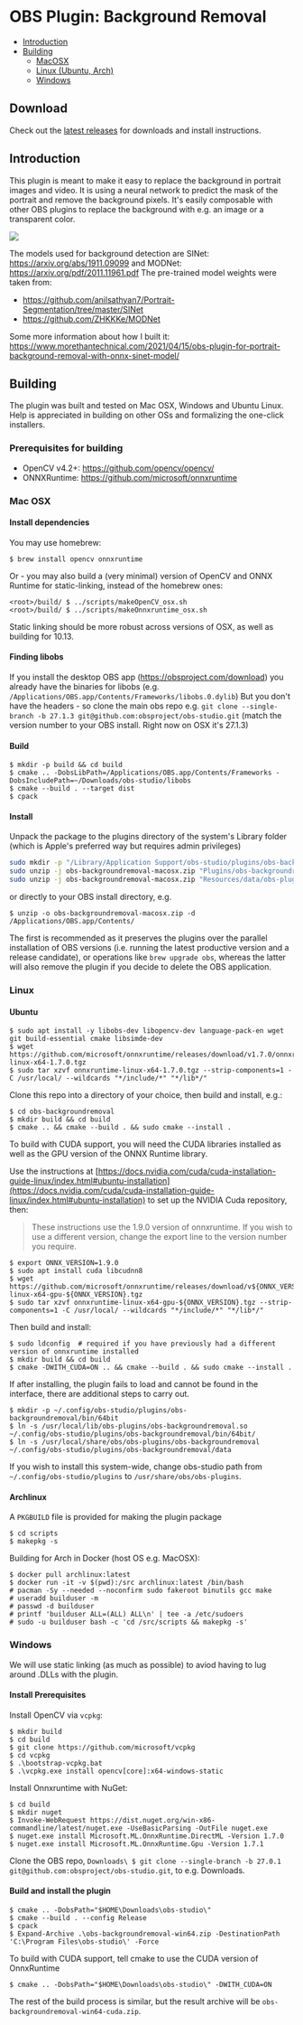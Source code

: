 # OBS Plugin: Background Removal

- [Introduction](#introduction)
- [Building](#building)
  - [MacOSX](#mac-osx)
  - [Linux (Ubuntu, Arch)](#linux)
  - [Windows](#windows)

## Download
Check out the [latest releases](https://github.com/royshil/obs-backgroundremoval/releases) for downloads and install instructions.

## Introduction

This plugin is meant to make it easy to replace the background in portrait images and video.
It is using a neural network to predict the mask of the portrait and remove the background pixels.
It's easily composable with other OBS plugins to replace the background with e.g. an image or
a transparent color.

![](demo.gif)

The models used for background detection are SINet: https://arxiv.org/abs/1911.09099 and MODNet: https://arxiv.org/pdf/2011.11961.pdf
The pre-trained model weights were taken from:
- https://github.com/anilsathyan7/Portrait-Segmentation/tree/master/SINet
- https://github.com/ZHKKKe/MODNet

Some more information about how I built it: https://www.morethantechnical.com/2021/04/15/obs-plugin-for-portrait-background-removal-with-onnx-sinet-model/

## Building

The plugin was built and tested on Mac OSX, Windows and Ubuntu Linux. Help is appreciated in building on other OSs and formalizing the one-click installers.

### Prerequisites for building
- OpenCV v4.2+: https://github.com/opencv/opencv/
- ONNXRuntime: https://github.com/microsoft/onnxruntime

### Mac OSX

#### Install dependencies

You may use homebrew:
```
$ brew install opencv onnxruntime
```

Or - you may also build a (very minimal) version of OpenCV and ONNX Runtime for static-linking, instead of the homebrew ones:
```
<root>/build/ $ ../scripts/makeOpenCV_osx.sh
<root>/build/ $ ../scripts/makeOnnxruntime_osx.sh
```
Static linking should be more robust across versions of OSX, as well as building for 10.13.

#### Finding libobs

If you install the desktop OBS app (https://obsproject.com/download) you already have the binaries
for libobs (e.g. `/Applications/OBS.app/Contents/Frameworks/libobs.0.dylib`)
But you don't have the headers - so clone the main obs repo e.g. `git clone --single-branch -b 27.1.3 git@github.com:obsproject/obs-studio.git` (match the version number to your OBS install. Right now on OSX it's 27.1.3)

#### Build
```
$ mkdir -p build && cd build
$ cmake .. -DobsLibPath=/Applications/OBS.app/Contents/Frameworks -DobsIncludePath=~/Downloads/obs-studio/libobs
$ cmake --build . --target dist
$ cpack
```

#### Install
Unpack the package to the plugins directory of the system's Library folder (which is Apple's preferred way but requires admin privileges)

```sh
sudo mkdir -p "/Library/Application Support/obs-studio/plugins/obs-backgroundremoval"
sudo unzip -j obs-backgroundremoval-macosx.zip "Plugins/obs-backgroundremoval.so" -d "/Library/Application Support/obs-studio/plugins/obs-backgroundremoval/bin"
sudo unzip -j obs-backgroundremoval-macosx.zip "Resources/data/obs-plugins/obs-backgroundremoval/*" -d "/Library/Application Support/obs-studio/plugins/obs-backgroundremoval/data"
```

or directly to your OBS install directory, e.g.
```
$ unzip -o obs-backgroundremoval-macosx.zip -d /Applications/OBS.app/Contents/
```

The first is recommended as it preserves the plugins over the parallel installation of OBS versions (i.e. running the latest productive version and a release candidate), or operations like `brew upgrade obs`, whereas the latter will also remove the plugin if you decide to delete the OBS application.

### Linux

#### Ubuntu

```
$ sudo apt install -y libobs-dev libopencv-dev language-pack-en wget git build-essential cmake libsimde-dev
$ wget https://github.com/microsoft/onnxruntime/releases/download/v1.7.0/onnxruntime-linux-x64-1.7.0.tgz
$ sudo tar xzvf onnxruntime-linux-x64-1.7.0.tgz --strip-components=1 -C /usr/local/ --wildcards "*/include/*" "*/lib*/"
```

Clone this repo into a directory of your choice, then build and install, e.g.:
```
$ cd obs-backgroundremoval
$ mkdir build && cd build
$ cmake .. && cmake --build . && sudo cmake --install .
```

To build with CUDA support, you will need the CUDA libraries installed as well as the GPU version of the ONNX Runtime library.

Use the instructions at [https://docs.nvidia.com/cuda/cuda-installation-guide-linux/index.html#ubuntu-installation](https://docs.nvidia.com/cuda/cuda-installation-guide-linux/index.html#ubuntu-installation) to set up the NVIDIA Cuda repository, then:

> These instructions use the 1.9.0 version of onnxruntime. If you wish to use a different version, change the export line
> to the version number you require.

```
$ export ONNX_VERSION=1.9.0
$ sudo apt install cuda libcudnn8
$ wget https://github.com/microsoft/onnxruntime/releases/download/v${ONNX_VERSION}/onnxruntime-linux-x64-gpu-${ONNX_VERSION}.tgz
$ sudo tar xzvf onnxruntime-linux-x64-gpu-${ONNX_VERSION}.tgz --strip-components=1 -C /usr/local/ --wildcards "*/include/*" "*/lib*/"
```

Then build and install:
```
$ sudo ldconfig  # required if you have previously had a different version of onnxruntime installed
$ mkdir build && cd build
$ cmake -DWITH_CUDA=ON .. && cmake --build . && sudo cmake --install .
```

If after installing, the plugin fails to load and cannot be found in the interface, there are additional steps to carry out.

```
$ mkdir -p ~/.config/obs-studio/plugins/obs-backgroundremoval/bin/64bit
$ ln -s /usr/local/lib/obs-plugins/obs-backgroundremoval.so ~/.config/obs-studio/plugins/obs-backgroundremoval/bin/64bit/
$ ln -s /usr/local/share/obs/obs-plugins/obs-backgroundremoval ~/.config/obs-studio/plugins/obs-backgroundremoval/data
```
If you wish to install this system-wide, change obs-studio path from `~/.config/obs-studio/plugins` to `/usr/share/obs/obs-plugins`.

#### Archlinux
A `PKGBUILD` file is provided for making the plugin package
```
$ cd scripts
$ makepkg -s
```

Building for Arch in Docker (host OS e.g. MacOSX):
```
$ docker pull archlinux:latest
$ docker run -it -v $(pwd):/src archlinux:latest /bin/bash
# pacman -Sy --needed --noconfirm sudo fakeroot binutils gcc make
# useradd builduser -m
# passwd -d builduser
# printf 'builduser ALL=(ALL) ALL\n' | tee -a /etc/sudoers
# sudo -u builduser bash -c 'cd /src/scripts && makepkg -s'
```

### Windows

We will use static linking (as much as possible) to aviod having to lug around .DLLs with the plugin.

#### Install Prerequisites
Install OpenCV via `vcpkg`:
```
$ mkdir build
$ cd build
$ git clone https://github.com/microsoft/vcpkg
$ cd vcpkg
$ .\bootstrap-vcpkg.bat
$ .\vcpkg.exe install opencv[core]:x64-windows-static
```

Install Onnxruntime with NuGet:
```
$ cd build
$ mkdir nuget
$ Invoke-WebRequest https://dist.nuget.org/win-x86-commandline/latest/nuget.exe -UseBasicParsing -OutFile nuget.exe
$ nuget.exe install Microsoft.ML.OnnxRuntime.DirectML -Version 1.7.0
$ nuget.exe install Microsoft.ML.OnnxRuntime.Gpu -Version 1.7.1
```

Clone the OBS repo, `Downloads\ $ git clone --single-branch -b 27.0.1 git@github.com:obsproject/obs-studio.git`, to e.g. Downloads.

#### Build and install the plugin
```
$ cmake .. -DobsPath="$HOME\Downloads\obs-studio\"
$ cmake --build . --config Release
$ cpack
$ Expand-Archive .\obs-backgroundremoval-win64.zip -DestinationPath 'C:\Program Files\obs-studio\' -Force
```

To build with CUDA support, tell cmake to use the CUDA version of OnnxRuntime
```
$ cmake .. -DobsPath="$HOME\Downloads\obs-studio\" -DWITH_CUDA=ON
```
The rest of the build process is similar, but the result archive will be
`obs-backgroundremoval-win64-cuda.zip`.

